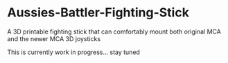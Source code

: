 # Aussies-Battler-Fighting-Stick
A 3D printable fighting stick that can comfortably mount both original MCA and the newer MCA 3D joysticks

This is currently work in progress... stay tuned
